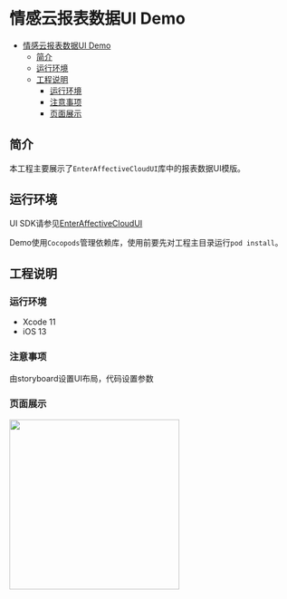 # 情感云报表数据UI Demo

- [情感云报表数据UI Demo](#%e6%83%85%e6%84%9f%e4%ba%91%e6%8a%a5%e8%a1%a8%e6%95%b0%e6%8d%aeui-demo)
  - [简介](#%e7%ae%80%e4%bb%8b)
  - [运行环境](#%e8%bf%90%e8%a1%8c%e7%8e%af%e5%a2%83)
  - [工程说明](#%e5%b7%a5%e7%a8%8b%e8%af%b4%e6%98%8e)
    - [运行环境](#%e8%bf%90%e8%a1%8c%e7%8e%af%e5%a2%83-1)
    - [注意事项](#%e6%b3%a8%e6%84%8f%e4%ba%8b%e9%a1%b9)
    - [页面展示](#%e9%a1%b5%e9%9d%a2%e5%b1%95%e7%a4%ba)

## 简介

本工程主要展示了`EnterAffectiveCloudUI`库中的报表数据UI模版。

## 运行环境

UI SDK请参见[EnterAffectiveCloudUI](../EnterAffectiveCloudUI/)

Demo使用`Cocopods`管理依赖库，使用前要先对工程主目录运行`pod install`。

## 工程说明

### 运行环境

- Xcode 11  
- iOS 13

### 注意事项

由storyboard设置UI布局，代码设置参数

### 页面展示

<img src="https://github.com/Entertech/Enter-AffectiveCloud-iOS-SDK/blob/master/img/IMG_A0135F63C3B9-1.jpeg" width="300">

